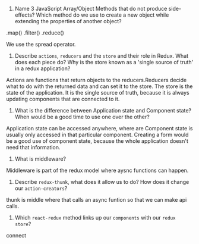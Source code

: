 1.  Name 3 JavaScript Array/Object Methods that do not produce side-effects? Which method do we use to create a new object while extending the properties of another object?

  .map()
  .filter()
  .reduce()
  
  We use the spread operator.
  
  
1.  Describe `actions`, `reducers` and the `store` and their role in Redux. What does each piece do? Why is the store known as a 'single source of truth' in a redux application?

  Actions are functions that return objects to the reducers.Reducers decide what to do with the returned data and can set it to the store. The store is the state of the application. It is the single source of truth, because it is always updating components that are connected to it.
  
1.  What is the difference between Application state and Component state? When would be a good time to use one over the other?

  Application state can be accessed anywhere, where are Component state is usually only accessed in that particular component.
  Creating a form would be a good use of component state, because the whole application doesn't need that information.
  
1.  What is middleware?

  Middleware is part of the redux model where aysnc functions can happen.

1.  Describe `redux-thunk`, what does it allow us to do? How does it change our `action-creators`?

  thunk is middle where that calls an async funtion so that we can make api calls.
  
1.  Which `react-redux` method links up our `components` with our `redux store`?

  connect
